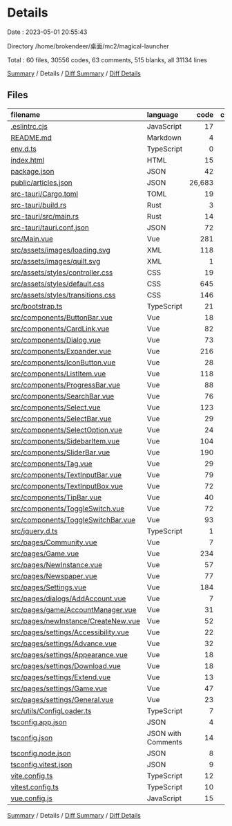 # Details

Date : 2023-05-01 20:55:43

Directory /home/brokendeer/桌面/mc2/magical-launcher

Total : 60 files,  30556 codes, 63 comments, 515 blanks, all 31134 lines

[Summary](results.md) / Details / [Diff Summary](diff.md) / [Diff Details](diff-details.md)

## Files
| filename | language | code | comment | blank | total |
| :--- | :--- | ---: | ---: | ---: | ---: |
| [.eslintrc.cjs](/.eslintrc.cjs) | JavaScript | 17 | 1 | 2 | 20 |
| [README.md](/README.md) | Markdown | 4 | 0 | 2 | 6 |
| [env.d.ts](/env.d.ts) | TypeScript | 0 | 1 | 1 | 2 |
| [index.html](/index.html) | HTML | 15 | 0 | 3 | 18 |
| [package.json](/package.json) | JSON | 42 | 0 | 0 | 42 |
| [public/articles.json](/public/articles.json) | JSON | 26,683 | 0 | 0 | 26,683 |
| [src-tauri/Cargo.toml](/src-tauri/Cargo.toml) | TOML | 19 | 5 | 5 | 29 |
| [src-tauri/build.rs](/src-tauri/build.rs) | Rust | 3 | 0 | 1 | 4 |
| [src-tauri/src/main.rs](/src-tauri/src/main.rs) | Rust | 14 | 0 | 2 | 16 |
| [src-tauri/tauri.conf.json](/src-tauri/tauri.conf.json) | JSON | 72 | 0 | 0 | 72 |
| [src/Main.vue](/src/Main.vue) | Vue | 281 | 0 | 33 | 314 |
| [src/assets/images/loading.svg](/src/assets/images/loading.svg) | XML | 118 | 0 | 0 | 118 |
| [src/assets/images/quilt.svg](/src/assets/images/quilt.svg) | XML | 1 | 0 | 0 | 1 |
| [src/assets/styles/controller.css](/src/assets/styles/controller.css) | CSS | 19 | 0 | 2 | 21 |
| [src/assets/styles/default.css](/src/assets/styles/default.css) | CSS | 645 | 25 | 120 | 790 |
| [src/assets/styles/transitions.css](/src/assets/styles/transitions.css) | CSS | 146 | 4 | 38 | 188 |
| [src/bootstrap.ts](/src/bootstrap.ts) | TypeScript | 21 | 6 | 7 | 34 |
| [src/components/ButtonBar.vue](/src/components/ButtonBar.vue) | Vue | 18 | 0 | 4 | 22 |
| [src/components/CardLink.vue](/src/components/CardLink.vue) | Vue | 82 | 0 | 10 | 92 |
| [src/components/Dialog.vue](/src/components/Dialog.vue) | Vue | 73 | 0 | 5 | 78 |
| [src/components/Expander.vue](/src/components/Expander.vue) | Vue | 216 | 0 | 23 | 239 |
| [src/components/IconButton.vue](/src/components/IconButton.vue) | Vue | 28 | 0 | 4 | 32 |
| [src/components/ListItem.vue](/src/components/ListItem.vue) | Vue | 118 | 0 | 14 | 132 |
| [src/components/ProgressBar.vue](/src/components/ProgressBar.vue) | Vue | 88 | 0 | 15 | 103 |
| [src/components/SearchBar.vue](/src/components/SearchBar.vue) | Vue | 76 | 0 | 10 | 86 |
| [src/components/Select.vue](/src/components/Select.vue) | Vue | 123 | 0 | 10 | 133 |
| [src/components/SelectBar.vue](/src/components/SelectBar.vue) | Vue | 29 | 0 | 3 | 32 |
| [src/components/SelectOption.vue](/src/components/SelectOption.vue) | Vue | 24 | 0 | 4 | 28 |
| [src/components/SidebarItem.vue](/src/components/SidebarItem.vue) | Vue | 104 | 0 | 19 | 123 |
| [src/components/SliderBar.vue](/src/components/SliderBar.vue) | Vue | 190 | 0 | 21 | 211 |
| [src/components/Tag.vue](/src/components/Tag.vue) | Vue | 29 | 0 | 4 | 33 |
| [src/components/TextInputBar.vue](/src/components/TextInputBar.vue) | Vue | 79 | 0 | 9 | 88 |
| [src/components/TextInputBox.vue](/src/components/TextInputBox.vue) | Vue | 72 | 0 | 9 | 81 |
| [src/components/TipBar.vue](/src/components/TipBar.vue) | Vue | 40 | 0 | 3 | 43 |
| [src/components/ToggleSwitch.vue](/src/components/ToggleSwitch.vue) | Vue | 72 | 0 | 11 | 83 |
| [src/components/ToggleSwitchBar.vue](/src/components/ToggleSwitchBar.vue) | Vue | 93 | 0 | 14 | 107 |
| [src/jquery.d.ts](/src/jquery.d.ts) | TypeScript | 1 | 0 | 0 | 1 |
| [src/pages/Community.vue](/src/pages/Community.vue) | Vue | 7 | 0 | 3 | 10 |
| [src/pages/Game.vue](/src/pages/Game.vue) | Vue | 234 | 1 | 29 | 264 |
| [src/pages/NewInstance.vue](/src/pages/NewInstance.vue) | Vue | 57 | 0 | 3 | 60 |
| [src/pages/Newspaper.vue](/src/pages/Newspaper.vue) | Vue | 77 | 1 | 7 | 85 |
| [src/pages/Settings.vue](/src/pages/Settings.vue) | Vue | 184 | 0 | 16 | 200 |
| [src/pages/dialogs/AddAccount.vue](/src/pages/dialogs/AddAccount.vue) | Vue | 7 | 0 | 5 | 12 |
| [src/pages/game/AccountManager.vue](/src/pages/game/AccountManager.vue) | Vue | 31 | 0 | 7 | 38 |
| [src/pages/newInstance/CreateNew.vue](/src/pages/newInstance/CreateNew.vue) | Vue | 52 | 0 | 5 | 57 |
| [src/pages/settings/Accessibility.vue](/src/pages/settings/Accessibility.vue) | Vue | 22 | 0 | 2 | 24 |
| [src/pages/settings/Advance.vue](/src/pages/settings/Advance.vue) | Vue | 32 | 0 | 5 | 37 |
| [src/pages/settings/Appearance.vue](/src/pages/settings/Appearance.vue) | Vue | 18 | 0 | 4 | 22 |
| [src/pages/settings/Download.vue](/src/pages/settings/Download.vue) | Vue | 18 | 1 | 3 | 22 |
| [src/pages/settings/Extend.vue](/src/pages/settings/Extend.vue) | Vue | 13 | 0 | 3 | 16 |
| [src/pages/settings/Game.vue](/src/pages/settings/Game.vue) | Vue | 47 | 1 | 2 | 50 |
| [src/pages/settings/General.vue](/src/pages/settings/General.vue) | Vue | 23 | 0 | 3 | 26 |
| [src/utils/ConfigLoader.ts](/src/utils/ConfigLoader.ts) | TypeScript | 7 | 2 | 3 | 12 |
| [tsconfig.app.json](/tsconfig.app.json) | JSON | 4 | 9 | 0 | 13 |
| [tsconfig.json](/tsconfig.json) | JSON with Comments | 14 | 0 | 1 | 15 |
| [tsconfig.node.json](/tsconfig.node.json) | JSON | 8 | 0 | 1 | 9 |
| [tsconfig.vitest.json](/tsconfig.vitest.json) | JSON | 9 | 0 | 1 | 10 |
| [vite.config.ts](/vite.config.ts) | TypeScript | 12 | 1 | 3 | 16 |
| [vitest.config.ts](/vitest.config.ts) | TypeScript | 10 | 5 | 1 | 16 |
| [vue.config.js](/vue.config.js) | JavaScript | 15 | 0 | 0 | 15 |

[Summary](results.md) / Details / [Diff Summary](diff.md) / [Diff Details](diff-details.md)